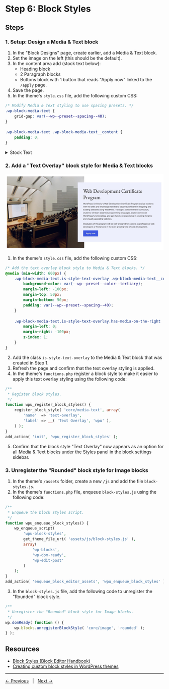 # Step 6: Block Styles

## Steps

### 1. Setup: Design a Media & Text block

1. In the "Block Designs" page, create earlier, add a Media & Text block.
2. Set the image on the left (this should be the default).
3. In the content area add (stock text below):
    - Heading block
    - 2 Paragraph blocks
    - Buttons block with 1 button that reads "Apply now" linked to the `/apply` page.
4. Save the page.
5. In the theme's `style.css` file, add the following custom CSS:
```css
/* Modify Media & Text styling to use spacing presets. */
.wp-block-media-text {
    grid-gap: var(--wp--preset--spacing--40);
}

.wp-block-media-text .wp-block-media-text__content {
    padding: 0;
}
```

<details>
    <summary>Stock Text</summary>

**Heading**

Web Development Certificate Program

**Paragraph 1**

WordPress University's Web Development Certificate Program equips students with the skills and knowledge needed to become proficient in designing and building websites using WordPress. Through a comprehensive curriculum, students will learn essential programming languages, explore advanced WordPress functionalities, and gain hands-on experience in creating dynamic and visually appealing websites. 

**Paragraph 2**

Graduates of this program will be well-prepared for careers as professional web developers or freelancers in the ever-growing field of web development.

</details>

### 2. Add a "Text Overlay" block style for Media & Text blocks
<img src="screenshots/text-overlay-card.jpg">

1. In the theme's `style.css` file, add the following custom CSS:

```css
/* Add the text overlay block style to Media & Text blocks. */ 
@media (min-width: 600px) {
    .wp-block-media-text.is-style-text-overlay .wp-block-media-text__content {
        background-color: var(--wp--preset--color--tertiary);
        margin-left: -100px;
        margin-top: 50px;
        margin-bottom: 50px;
        padding: var(--wp--preset--spacing--40);
    }

    .wp-block-media-text.is-style-text-overlay.has-media-on-the-right .wp-block-media-text__content {
        margin-left: 0;
        margin-right: -100px;
        z-index: 1;
    }  
}
```
2. Add the class `is-style-text-overlay` to the Media & Text block that was created in Step 1.
3. Refresh the page and confirm that the text overlay styling is applied.
4. In the theme's `functions.php` register a block style to make it easier to apply this text overlay styling using the following code:
```php
/**
 * Register block styles.
 */
function wpu_register_block_styles() {
    register_block_style( 'core/media-text', array(
        'name'  => 'text-overlay',
        'label' => __( 'Text Overlay', 'wpu' ),
    ) );
}
add_action( 'init', 'wpu_register_block_styles' );
```
5. Confirm that the block style "Text Overlay" now appears as an option for all Media & Text blocks under the Styles panel in the block settings sidebar.

### 3. Unregister the "Rounded" block style for Image blocks

1. In the theme's `/assets` folder, create a new `/js` and add the file `block-styles.js`.
2. In the theme's `functions.php` file, enqueue `block-styles.js` using the following code:
```php
/**
 * Enqueue the block styles script.
 */
function wpu_enqueue_block_styles() {
    wp_enqueue_script(
        'wpu-block-styles',
        get_theme_file_uri( 'assets/js/block-styles.js' ),
        array( 
            'wp-blocks', 
            'wp-dom-ready', 
            'wp-edit-post' 
        )
    );
}
add_action( 'enqueue_block_editor_assets', 'wpu_enqueue_block_styles' );
```
3. In the `block-styles.js` file, add the following code to unregister the "Rounded" block style.
```js
/**
 * Unregister the "Rounded" block style for Image blocks.
 */
wp.domReady( function () {
    wp.blocks.unregisterBlockStyle( 'core/image', 'rounded' );
} );
```
## Resources
- [Block Styles (Block Editor Handbook)](https://developer.wordpress.org/block-editor/reference-guides/block-api/block-styles/)
- [Creating custom block styles in WordPress themes](https://developer.wordpress.org/news/2023/02/creating-custom-block-styles-in-wordpress-themes/)

---
[← Previous](/steps/step-5/readme.md) &nbsp;&nbsp;|&nbsp;&nbsp; [Next →](/steps/step-7/readme.md)
